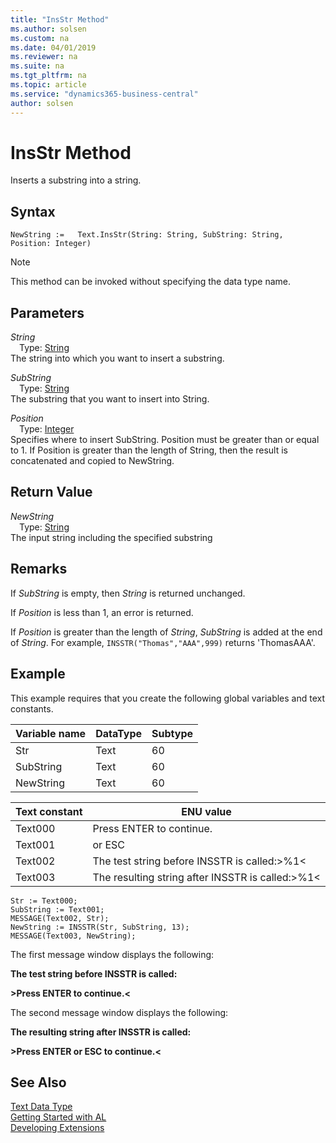 ```yaml
---
title: "InsStr Method"
ms.author: solsen
ms.custom: na
ms.date: 04/01/2019
ms.reviewer: na
ms.suite: na
ms.tgt_pltfrm: na
ms.topic: article
ms.service: "dynamics365-business-central"
author: solsen
---
```

[//]: # (START>DO_NOT_EDIT)
[//]: # (IMPORTANT:Do not edit any of the content between here and the END>DO_NOT_EDIT.)
[//]: # (Any modifications should be made in the .xml files in the ModernDev repo.)
# InsStr Method
Inserts a substring into a string.


## Syntax
```
NewString :=   Text.InsStr(String: String, SubString: String, Position: Integer)
```
> [!NOTE]  
> This method can be invoked without specifying the data type name.  
## Parameters
*String*  
&emsp;Type: [String](../string/string-data-type.md)  
The string into which you want to insert a substring.
        
*SubString*  
&emsp;Type: [String](../string/string-data-type.md)  
The substring that you want to insert into String.
        
*Position*  
&emsp;Type: [Integer](../integer/integer-data-type.md)  
Specifies where to insert SubString. Position must be greater than or equal to 1. If Position is greater than the length of String, then the result is concatenated and copied to NewString.  


## Return Value
*NewString*  
&emsp;Type: [String](../string/string-data-type.md)  
The input string including the specified substring  


[//]: # (IMPORTANT: END>DO_NOT_EDIT)

## Remarks  
 If *SubString* is empty, then *String* is returned unchanged.  
  
 If *Position* is less than 1, an error is returned.  
  
 If *Position* is greater than the length of *String*, *SubString* is added at the end of *String*. For example, `INSSTR("Thomas","AAA",999)` returns 'ThomasAAA'.  
  
## Example  
 This example requires that you create the following global variables and text constants.  
  
|Variable name|DataType|Subtype|  
|-------------------|--------------|-------------|  
|Str|Text|60|  
|SubString|Text|60|  
|NewString|Text|60|  
  
|Text constant|ENU value|  
|-------------------|---------------|  
|Text000|Press ENTER to continue.|  
|Text001|or ESC|  
|Text002|The test string before INSSTR is called:>%1\<|  
|Text003|The resulting string after INSSTR is called:>%1\<|  
  
```  
Str := Text000;  
SubString := Text001;  
MESSAGE(Text002, Str);  
NewString := INSSTR(Str, SubString, 13);  
MESSAGE(Text003, NewString);  
```  
  
 The first message window displays the following:  
  
 **The test string before INSSTR is called:**  
  
 **>Press ENTER to continue.\<**  
  
 The second message window displays the following:  
  
 **The resulting string after INSSTR is called:**  
  
 **>Press ENTER or ESC to continue.\<**  

## See Also
[Text Data Type](text-data-type.md)  
[Getting Started with AL](../../devenv-get-started.md)  
[Developing Extensions](../../devenv-dev-overview.md)